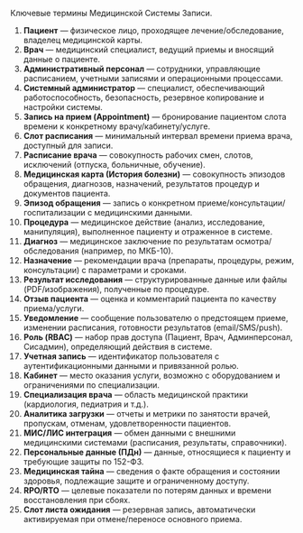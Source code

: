 Ключевые термины Медицинской Системы Записи.

1. **Пациент** — физическое лицо, проходящее лечение/обследование, владелец медицинской карты.
2. **Врач** — медицинский специалист, ведущий приемы и вносящий данные о пациенте.
3. **Административный персонал** — сотрудники, управляющие расписанием, учетными записями и операционными процессами.
4. **Системный администратор** — специалист, обеспечивающий работоспособность, безопасность, резервное копирование и настройки системы.
5. **Запись на прием (Appointment)** — бронирование пациентом слота времени к конкретному врачу/кабинету/услуге.
6. **Слот расписания** — минимальный интервал времени приема врача, доступный для записи.
7. **Расписание врача** — совокупность рабочих смен, слотов, исключений (отпуска, больничные, обучение).
8. **Медицинская карта (История болезни)** — совокупность эпизодов обращения, диагнозов, назначений, результатов процедур и документов пациента.
9. **Эпизод обращения** — запись о конкретном приеме/консультации/госпитализации с медицинскими данными.
10. **Процедура** — медицинское действие (анализ, исследование, манипуляция), выполненное пациенту и отраженное в системе.
11. **Диагноз** — медицинское заключение по результатам осмотра/обследования (например, по МКБ-10).
12. **Назначение** — рекомендации врача (препараты, процедуры, режим, консультации) с параметрами и сроками.
13. **Результат исследования** — структурированные данные или файлы (PDF/изображения), полученные по процедуре.
14. **Отзыв пациента** — оценка и комментарий пациента по качеству приема/услуги.
15. **Уведомление** — сообщение пользователю о предстоящем приеме, изменении расписания, готовности результатов (email/SMS/push).
16. **Роль (RBAC)** — набор прав доступа (Пациент, Врач, Админперсонал, Сисадмин), определяющий действия в системе.
17. **Учетная запись** — идентификатор пользователя с аутентификационными данными и привязанной ролью.
18. **Кабинет** — место оказания услуги, возможно с оборудованием и ограничениями по специализации.
19. **Специализация врача** — область медицинской практики (кардиология, педиатрия и т.д.).
20. **Аналитика загрузки** — отчеты и метрики по занятости врачей, пропускам, отменам, удовлетворенности пациентов.
21. **МИС/ЛИС интеграция** — обмен данными с внешними медицинскими системами (расписания, результаты, справочники).
22. **Персональные данные (ПДн)** — данные, относящиеся к пациенту и требующие защиты по 152-ФЗ.
23. **Медицинская тайна** — сведения о факте обращения и состоянии здоровья, подлежащие защите и ограниченному доступу.
24. **RPO/RTO** — целевые показатели по потерям данных и времени восстановления при сбоях.
25. **Слот листа ожидания** — резервная запись, автоматически активируемая при отмене/переносе основного приема.